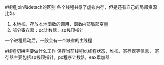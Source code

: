 #线程join和detach的区别
各个线程共享了虚拟内存，但是还有自己的局部资源
比如:
1. 本地栈，存放本地函数的调用，函数内部局部变量
2. 部分寄存器：pc计数器，sp栈顶指针

一个进程启动后，一般会有一个缺省的主线程


#线程切换需要做什么工作
保存当前线程id,线程状态，堆栈，寄存器等信息，
寄存器主要包括sp栈顶指针，pc程序计数器，eax累加器
